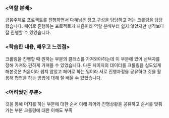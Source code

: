 ### <역할 분배>

금융주제로 프로젝트를 진행하면서 다혜님은 장고 구성을 담당하고 저는 크롤링을 담당했습니다.
페어로 진행하는 프로젝트가 처음이라 역할 분배부터 쉽지 않았지만 생각보다 잘 진행할 수 있었습니다.

### <학습한 내용, 배우고 느낀점>

크롤링을 진행할 때 원하는 부분의 클래스를 가져와야하는데 이 부분에 있어 선택자를 정해 가져와 편하게 가져올 수 있었습니다.
다른 페이지의 데이터를 크롤링을 심도있게 해본것은 처음이라 쉽지 않았고 
페어로 하는 일이라 서로 진행과정을 공유하고 깃을 활용해 협업을 하는 방법에 대해 잘 배울 수 있었습니다.

### <어려웠던 부분>

깃을 통해 머지를 하는 부분에 대한 순서 이해
페어와 진행상황을 공유하고 순서를 맞춰가는 부분
크롤링에 대한 이해도 부족
